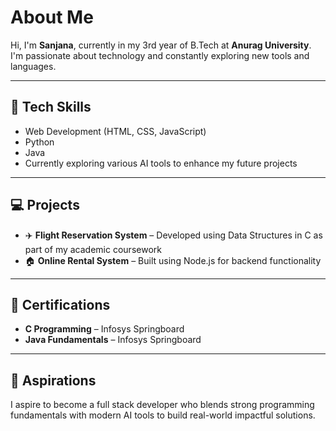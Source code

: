 # About Me
Hi, I'm **Sanjana**, currently in my 3rd year of B.Tech at **Anurag University**. I'm passionate about technology and constantly exploring new tools and languages.

---

## 🔧 Tech Skills
- Web Development (HTML, CSS, JavaScript)
- Python
- Java
- Currently exploring various AI tools to enhance my future projects

---

## 💻 Projects
- ✈️ **Flight Reservation System** – Developed using Data Structures in C as part of my academic coursework  
- 🏠 **Online Rental System** – Built using Node.js for backend functionality

---

## 🏅 Certifications
- **C Programming** – Infosys Springboard  
- **Java Fundamentals** – Infosys Springboard

---

## 🎯 Aspirations
I aspire to become a full stack developer who blends strong programming fundamentals with modern AI tools to build real-world impactful solutions.
